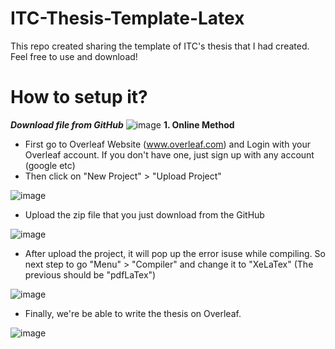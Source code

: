 # ITC-Thesis-Template-Latex
This repo created sharing the template of ITC's thesis that I had created. Feel free to use and download!

# How to setup it?
_**Download file from GitHub**_
![image](https://github.com/rithylim99/ITC-Thesis-Template-Latex/assets/101658566/2ef0a8af-d44e-4673-b3b0-33e792568df0)
**1. Online Method**
- First go to Overleaf Website (www.overleaf.com) and Login with your Overleaf account. If you don't have one, just sign up with any account (google etc)
- Then click on "New Project" > "Upload Project"
  
![image](https://github.com/rithylim99/ITC-Thesis-Template-Latex/assets/101658566/2fa30d96-f800-49c7-b6d3-cce399ac7ab9)

- Upload the zip file that you just download from the GitHub

![image](https://github.com/rithylim99/ITC-Thesis-Template-Latex/assets/101658566/41e9acf0-2f65-4f20-960a-c7177bb3fbd7)

- After upload the project, it will pop up the error isuse while compiling. So next step to go "Menu" > "Compiler" and change it to "XeLaTex" (The previous should be "pdfLaTex")

![image](https://github.com/rithylim99/ITC-Thesis-Template-Latex/assets/101658566/436647ec-4422-428f-8249-427b48a1398f)

- Finally, we're be able to write the thesis on Overleaf.

![image](https://github.com/rithylim99/ITC-Thesis-Template-Latex/assets/101658566/2d83a501-2dff-4996-a5fd-cda509d1c227)

  
